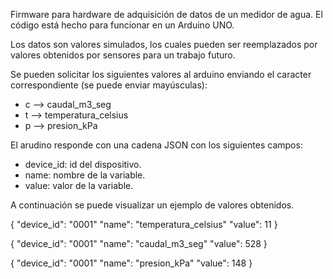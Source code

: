 Firmware para hardware de adquisición de datos de un medidor de agua.
El código está hecho para funcionar en un Arduino UNO.

Los datos son valores simulados, los cuales pueden ser reemplazados por valores obtenidos por sensores para un trabajo futuro.

Se pueden solicitar los siguientes valores al arduino enviando el caracter correspondiente (se puede enviar mayúsculas):
- c --> caudal_m3_seg
- t --> temperatura_celsius
- p --> presion_kPa

El arudino responde con una cadena JSON con los siguientes campos:
- device_id: id del dispositivo.
- name: nombre de la variable.
- value: valor de la variable.

A continuación se puede visualizar un ejemplo de valores obtenidos.

{
 "device_id": "0001"
 "name": "temperatura_celsius"
 "value": 11
}

{
 "device_id": "0001"
 "name": "caudal_m3_seg"
 "value": 528
}

{
 "device_id": "0001"
 "name": "presion_kPa"
 "value": 148
}